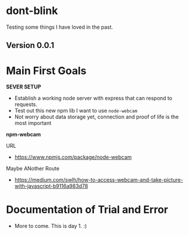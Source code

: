 # dont-blink
Testing some things I have loved in the past.

## Version 0.0.1


# Main First Goals

  **SEVER SETUP**
  
  - Establish a working node server with express that can respond to requests.
  - Test out this new npm lib I want to use `node-webcam` 
  - Not worry about data storage yet, connection and proof of life is the most important
  
  **npm-webcam**
  
  URL
  - https://www.npmjs.com/package/node-webcam

  Maybe ANother Route
  - https://medium.com/swlh/how-to-access-webcam-and-take-picture-with-javascript-b9116a983d78
  
  
# Documentation of Trial and Error

 - More to come. This is day 1. :)
